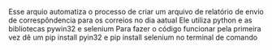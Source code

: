 Esse arquio automatiza o processo de criar um arquivo de relatório de envio de correspôndencia para os correios no dia aatual
Ele utiliza python e as bibliotecas pywin32 e selenium
Para fazer o código funcionar pela primeira vez dê um pip install pyin32 e pip install selenium no terminal de comando
